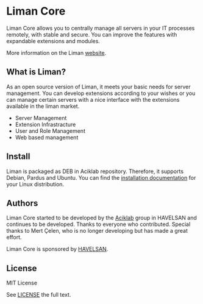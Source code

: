 # Liman Core

Liman Core allows you to centrally manage all servers in your IT processes remotely, with stable and secure. You can improve the features with expandable extensions and modules.

More information on the Liman [website](https://liman.dev).

## What is Liman?

As an open source version of Liman, it meets your basic needs for server management. You can develop extensions according to your wishes or you can manage certain servers with a nice interface with the extensions available in the liman market.

* Server Management
* Extension Infrastracture
* User and Role Management
* Web based management

## Install

Liman is packaged as DEB in Aciklab repository. Therefore, it supports Debian, Pardus and Ubuntu.
You can find the [installation documentation](https://docs.liman.dev/start/installing) for your Linux distribution.

## Authors

Liman Core started to be developed by the [Aciklab](https://aciklab.org) group in HAVELSAN and continues to be developed. Thanks to everyone who contributed. Special thanks to Mert Çelen, who is no longer developing but has made a great effort.

Liman Core is sponsored by [HAVELSAN](https://havelsan.com.tr/en).

## License

MIT License

See [LICENSE](https://github.com/limanmys/core/blob/master/LICENSE) the full text.